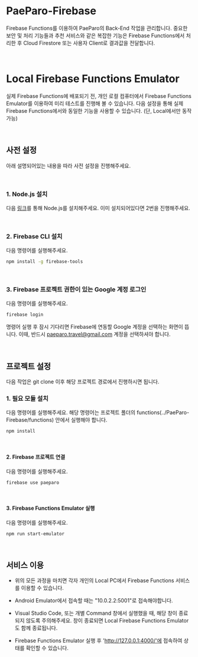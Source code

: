# PaeParo-Firebase
Firebase Functions를 이용하여 PaeParo의 Back-End 작업을 관리합니다. 중요한 보안 및 처리 기능들과 추천 서비스와 같은 복잡한 기능은 Firebase Functions에서 처리한 후 Cloud Firestore 또는 사용자 Client로 결과값을 전달합니다.

<br>

# Local Firebase Functions Emulator
실제 Firebase Functions에 배포되기 전, 개인 로컬 컴퓨터에서 Firebase Functions Emulator를 이용하여 미리 테스트를 진행해 볼 수 있습니다. 다음 설정을 통해 실제 Firebase Functions에서와 동일한 기능을 사용할 수 있습니다. (단, Local에서만 동작 가능)

<br>

## 사전 설정
아래 설명되어있는 내용을 따라 사전 설정을 진행해주세요.

<br>

### 1. Node.js 설치
다음 [링크](https://nodejs.org/)를 통해 Node.js를 설치해주세요. 이미 설치되어있다면 2번을 진행해주세요.

<br>

### 2. Firebase CLI 설치
다음 명령어를 실행해주세요.
```bash
npm install -g firebase-tools
```

<br>

### 3. Firebase 프로젝트 권한이 있는 Google 계정 로그인
다음 명령어를 실행해주세요.
```bash
firebase login
```
명령어 실행 후 잠시 기다리면 Firebase에 연동할 Google 계정을 선택하는 화면이 뜹니다. 이때, 반드시 paeparo.travel@gmail.com 계정을 선택하셔야 합니다.

<br>

## 프로젝트 설정
다음 작업은 git clone 이후 해당 프로젝트 경로에서 진행하시면 됩니다.

### 1. 필요 모듈 설치
다음 명령어를 실행해주세요. 해당 명령어는 프로젝트 폴더의 functions(../PaeParo-Firebase/functions) 안에서 실행해야 합니다. 
```bash
npm install
```

<br>

#### 2. Firebase 프로젝트 연결
다음 명령어를 실행해주세요.
```bash
firebase use paeparo
```

<br>

#### 3. Firebase Functions Emulator 실행
다음 명령어를 실행해주세요.
```bash
npm run start-emulator
```

<br>

## 서비스 이용
- 위의 모든 과정을 마치면 각자 개인의 Local PC에서 Firebase Functions 서비스를 이용할 수 있습니다. 

- Android Emulator에서 접속할 때는 "10.0.2.2:5001"로 접속해야합니다. 

- Visual Studio Code, 또는 개별 Command 창에서 실행했을 때, 해당 창이 종료되지 않도록 주의해주세요. 창이 종료되면 Local Firebase Functions Emulator도 함께 종료됩니다.

- Firebase Functions Emulator 실행 후 'http://127.0.0.1:4000/'에 접속하여 상태를 확인할 수 있습니다.